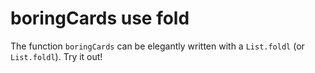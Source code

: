 # boringCards use fold

The function `boringCards` can be elegantly written with a `List.foldl` (or `List.foldl`).
Try it out!
